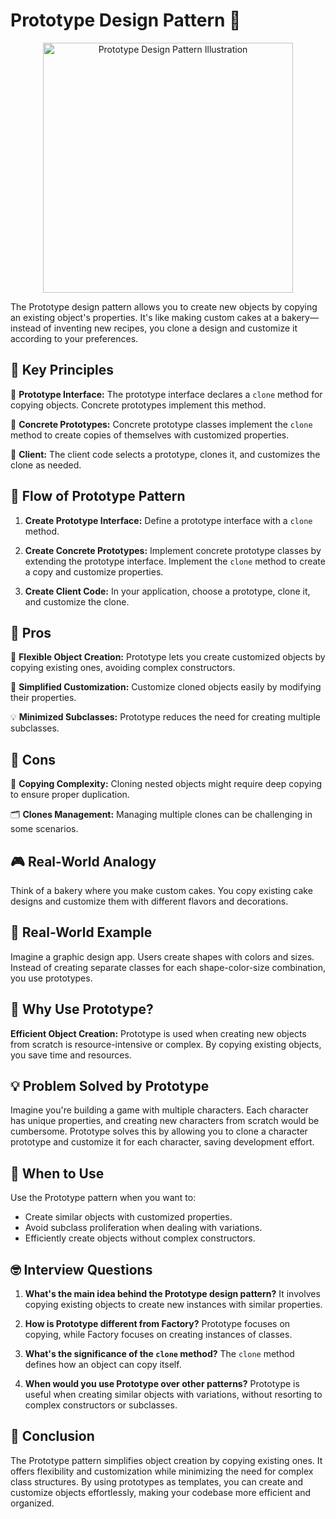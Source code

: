 # Prototype Design Pattern 🧬

<p align="center">
  <img src="https://refactoring.guru/images/patterns/content/prototype/prototype.png" alt="Prototype Design Pattern Illustration" width="400">
</p>

The Prototype design pattern allows you to create new objects by copying an existing object's properties. It's like making custom cakes at a bakery—instead of inventing new recipes, you clone a design and customize it according to your preferences.

## 🔧 Key Principles

🧬 **Prototype Interface:** The prototype interface declares a `clone` method for copying objects. Concrete prototypes implement this method.

🧫 **Concrete Prototypes:** Concrete prototype classes implement the `clone` method to create copies of themselves with customized properties.

🔬 **Client:** The client code selects a prototype, clones it, and customizes the clone as needed.

## 🚀 Flow of Prototype Pattern

1. **Create Prototype Interface:** Define a prototype interface with a `clone` method.

2. **Create Concrete Prototypes:** Implement concrete prototype classes by extending the prototype interface. Implement the `clone` method to create a copy and customize properties.

3. **Create Client Code:** In your application, choose a prototype, clone it, and customize the clone.

## 🌟 Pros

🔁 **Flexible Object Creation:** Prototype lets you create customized objects by copying existing ones, avoiding complex constructors.

📖 **Simplified Customization:** Customize cloned objects easily by modifying their properties.

💡 **Minimized Subclasses:** Prototype reduces the need for creating multiple subclasses.

## 🛑 Cons

🔌 **Copying Complexity:** Cloning nested objects might require deep copying to ensure proper duplication.

🗂️ **Clones Management:** Managing multiple clones can be challenging in some scenarios.

## 🎮 Real-World Analogy

Think of a bakery where you make custom cakes. You copy existing cake designs and customize them with different flavors and decorations.

## 💼 Real-World Example

Imagine a graphic design app. Users create shapes with colors and sizes. Instead of creating separate classes for each shape-color-size combination, you use prototypes.

## 🤔 Why Use Prototype?

**Efficient Object Creation:** Prototype is used when creating new objects from scratch is resource-intensive or complex. By copying existing objects, you save time and resources.

## 💡 Problem Solved by Prototype

Imagine you're building a game with multiple characters. Each character has unique properties, and creating new characters from scratch would be cumbersome. Prototype solves this by allowing you to clone a character prototype and customize it for each character, saving development effort.

## 🤔 When to Use

Use the Prototype pattern when you want to:

- Create similar objects with customized properties.
- Avoid subclass proliferation when dealing with variations.
- Efficiently create objects without complex constructors.

## 🤓 Interview Questions

1. **What's the main idea behind the Prototype design pattern?**
   It involves copying existing objects to create new instances with similar properties.

2. **How is Prototype different from Factory?**
   Prototype focuses on copying, while Factory focuses on creating instances of classes.

3. **What's the significance of the `clone` method?**
   The `clone` method defines how an object can copy itself.

4. **When would you use Prototype over other patterns?**
   Prototype is useful when creating similar objects with variations, without resorting to complex constructors or subclasses.

## 🚀 Conclusion

The Prototype pattern simplifies object creation by copying existing ones. It offers flexibility and customization while minimizing the need for complex class structures. By using prototypes as templates, you can create and customize objects effortlessly, making your codebase more efficient and organized.
